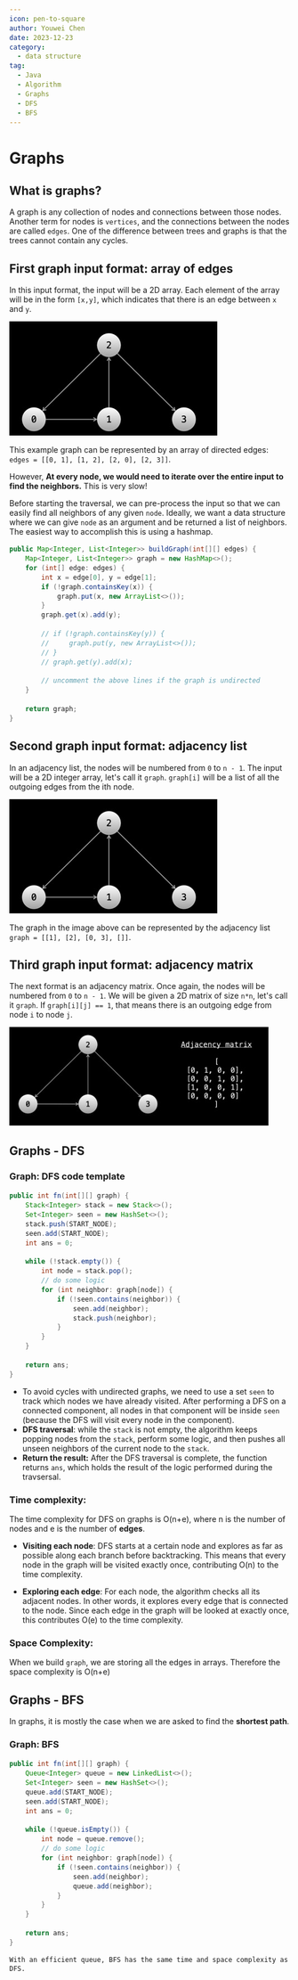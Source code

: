 ```yaml
---
icon: pen-to-square
author: Youwei Chen
date: 2023-12-23
category:
  - data structure
tag:
  - Java
  - Algorithm
  - Graphs
  - DFS
  - BFS
---
```


# Graphs

## What is graphs?

A graph is any collection of nodes and connections between those nodes. Another term for nodes is `vertices`, and the connections between the nodes are called `edges`. One of the difference between trees and graphs is that the trees cannot contain any cycles.

## First graph input format: array of edges

In this input format, the input will be a 2D array. Each element of the array will be in the form `[x,y]`, which indicates that there is an edge between `x` and `y`.

![Graph example](/assets/images/graph1.jpg)

This example graph can be represented by an array of directed edges: `edges = [[0, 1], [1, 2], [2, 0], [2, 3]]`.

However, **At every node, we would need to iterate over the entire input to find the neighbors.** This is very slow!

Before starting the traversal, we can pre-process the input so that we can easily find all neighbors of any given `node`. Ideally, we want a data structure where we can give `node` as an argument and be returned a list of neighbors. The easiest way to accomplish this is using a hashmap.

```java
public Map<Integer, List<Integer>> buildGraph(int[][] edges) {
    Map<Integer, List<Integer>> graph = new HashMap<>();
    for (int[] edge: edges) {
        int x = edge[0], y = edge[1];
        if (!graph.containsKey(x)) {
            graph.put(x, new ArrayList<>());
        }
        graph.get(x).add(y);

        // if (!graph.containsKey(y)) {
        //     graph.put(y, new ArrayList<>());
        // }
        // graph.get(y).add(x);

        // uncomment the above lines if the graph is undirected
    }

    return graph;
}
```

## Second graph input format: adjacency list

In an adjacency list, the nodes will be numbered from `0` to `n - 1`. The input will be a 2D integer array, let's call it `graph`. `graph[i]` will be a list of all the outgoing edges from the ith node.

![Graph example](/assets/images/graph1.jpg)

The graph in the image above can be represented by the adjacency list `graph = [[1], [2], [0, 3], []]`.

## Third graph input format: adjacency matrix

The next format is an adjacency matrix. Once again, the nodes will be numbered from `0` to `n - 1`. We will be given a 2D matrix of size `n*n`, let's call it `graph`. If `graph[i][j] == 1`, that means there is an outgoing edge from node `i` to node `j`.

![Graph Example](/assets/images/graph2.jpg)

## Graphs - DFS

### Graph: DFS code template

```java
public int fn(int[][] graph) {
    Stack<Integer> stack = new Stack<>();
    Set<Integer> seen = new HashSet<>();
    stack.push(START_NODE);
    seen.add(START_NODE);
    int ans = 0;

    while (!stack.empty()) {
        int node = stack.pop();
        // do some logic
        for (int neighbor: graph[node]) {
            if (!seen.contains(neighbor)) {
                seen.add(neighbor);
                stack.push(neighbor);
            }
        }
    }

    return ans;
}
```

- To avoid cycles with undirected graphs, we need to use a set `seen` to track which nodes we have already visited. After performing a DFS on a connected component, all nodes in that component will be inside `seen` (because the DFS will visit every node in the component).
- **DFS traversal**: while the `stack` is not empty, the algorithm keeps popping nodes from the `stack`, perform some logic, and then pushes all unseen neighbors of the current node to the `stack`.
- **Return the result:** After the DFS traversal is complete, the function returns `ans`, which holds the result of the logic performed during the travsersal.

### Time complexity:

The time complexity for DFS on graphs is O(n+e), where n is the number of nodes and e is the number of **edges**.

- **Visiting each node**: DFS starts at a certain node and explores as far as possible along each branch before backtracking. This means that every node in the graph will be visited exactly once, contributing O(n) to the time complexity.

- **Exploring each edge**: For each node, the algorithm checks all its adjacent nodes. In other words, it explores every edge that is connected to the node. Since each edge in the graph will be looked at exactly once, this contributes O(e) to the time complexity.

### Space Complexity:

When we build `graph`, we are storing all the edges in arrays. Therefore the space complexity is O(n+e)

## Graphs - BFS

In graphs, it is mostly the case when we are asked to find the **shortest path**.

### Graph: BFS

```java
public int fn(int[][] graph) {
    Queue<Integer> queue = new LinkedList<>();
    Set<Integer> seen = new HashSet<>();
    queue.add(START_NODE);
    seen.add(START_NODE);
    int ans = 0;

    while (!queue.isEmpty()) {
        int node = queue.remove();
        // do some logic
        for (int neighbor: graph[node]) {
            if (!seen.contains(neighbor)) {
                seen.add(neighbor);
                queue.add(neighbor);
            }
        }
    }

    return ans;
}
```

```text
With an efficient queue, BFS has the same time and space complexity as DFS.
```
